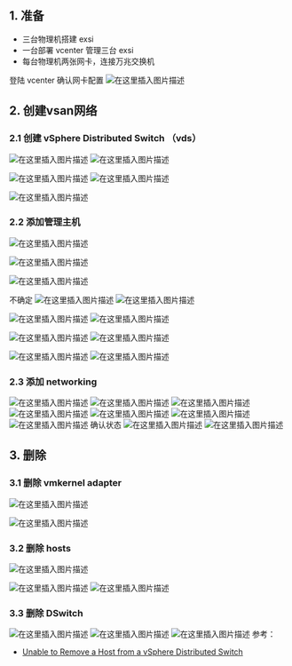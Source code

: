 


## 1. 准备
- 三台物理机搭建 exsi
- 一台部署 vcenter 管理三台 exsi
- 每台物理机两张网卡，连接万兆交换机

登陆 vcenter 确认网卡配置
![在这里插入图片描述](https://img-blog.csdnimg.cn/79864608232b4771ac5336c843677b84.png)

## 2.  创建vsan网络

###  2.1 创建 vSphere Distributed Switch （vds）
![在这里插入图片描述](https://img-blog.csdnimg.cn/fa678555165e4ed89cc726c79bebb55c.png)
![在这里插入图片描述](https://img-blog.csdnimg.cn/b9f32ebbe7094f8eb8f4c6cffb53c553.png)

![在这里插入图片描述](https://img-blog.csdnimg.cn/89e856f6c9484414ae6f360d16e616d7.png)
![在这里插入图片描述](https://img-blog.csdnimg.cn/29b80ac0265146198b1241eb4b36b252.png)

![在这里插入图片描述](https://img-blog.csdnimg.cn/28c03ca189e64dffa9d66822d0270808.png)

### 2.2  添加管理主机
![在这里插入图片描述](https://img-blog.csdnimg.cn/eb267953807742ea96b8172d9dc18bbf.png)

![在这里插入图片描述](https://img-blog.csdnimg.cn/31be3831ed81419f8094704d2eec8ebe.png)


![在这里插入图片描述](https://img-blog.csdnimg.cn/456ab131b08c4c2e87bc23816dc99445.png)

不确定
![在这里插入图片描述](https://img-blog.csdnimg.cn/493c2e90ef2e473bad50f2d23657dc66.png)
![在这里插入图片描述](https://img-blog.csdnimg.cn/1b14143c6fa042dd83f1146a4e540ac0.png)

![在这里插入图片描述](https://img-blog.csdnimg.cn/9ade02e2af4e4677acca633eccb03540.png)
![在这里插入图片描述](https://img-blog.csdnimg.cn/0f494a525309442aa31bbe917d6c778d.png)


![在这里插入图片描述](https://img-blog.csdnimg.cn/8435f0c3cc414aac884eaf2713440598.png)
![在这里插入图片描述](https://img-blog.csdnimg.cn/86ca7d15e8264421a31fc7ac2ca8a636.png)


![在这里插入图片描述](https://img-blog.csdnimg.cn/b003951cf27345948485fbf8976b18f3.png)
![在这里插入图片描述](https://img-blog.csdnimg.cn/aef6acca82a94faa9d7b276c6107597a.png)

### 2.3  添加 networking

![在这里插入图片描述](https://img-blog.csdnimg.cn/d3dc91ba8ab94a3c83c3e4467cf87223.png)
![在这里插入图片描述](https://img-blog.csdnimg.cn/81b54cacb600450e9e0dc7e0abf1ea31.png)
![在这里插入图片描述](https://img-blog.csdnimg.cn/9e2b8df4d7bd4ed5bc39cdfe48dcb472.png)
![在这里插入图片描述](https://img-blog.csdnimg.cn/88cb0d50807b445394a19619ef5a405c.png)
![在这里插入图片描述](https://img-blog.csdnimg.cn/027e707b2d224fb1b841df2a19695829.png)
![在这里插入图片描述](https://img-blog.csdnimg.cn/abf6eab7fc6847f0a8add1d6b0a644b1.png)
![在这里插入图片描述](https://img-blog.csdnimg.cn/28bcd69af23043e3b4ffdf68ba7170d2.png)
确认状态
![在这里插入图片描述](https://img-blog.csdnimg.cn/8d1eb86ecd58498aa8def3cf987adda5.png)
![在这里插入图片描述](https://img-blog.csdnimg.cn/9bdbd3443adf4e739690890ea59cbdc6.png)


## 3. 删除

###  3.1 删除 vmkernel adapter 
![在这里插入图片描述](https://img-blog.csdnimg.cn/c1ae50c11bb1443bad2e795e4b7afc1c.png)

![在这里插入图片描述](https://img-blog.csdnimg.cn/ffbf7311d2404d43a9c10dfbe4ef38b5.png)


### 3.2  删除 hosts





![在这里插入图片描述](https://img-blog.csdnimg.cn/51dd718b20b7494c9763cf2d07d84b48.png)

![在这里插入图片描述](https://img-blog.csdnimg.cn/08db328ba715463f9845b167fa4765bf.png)
![在这里插入图片描述](https://img-blog.csdnimg.cn/b10fd3a5cef148dd8b068c7221e4ef3c.png)
###  3.3 删除 DSwitch
![在这里插入图片描述](https://img-blog.csdnimg.cn/008b1e91a821452f8bdfef61f2d4deb1.png)
![在这里插入图片描述](https://img-blog.csdnimg.cn/1426efa4ce6346be9b25aab8d6a1d738.png)
![在这里插入图片描述](https://img-blog.csdnimg.cn/3dc826eefaa845c5b1e3a06f136bc5c4.png)
参考：
- [Unable to Remove a Host from a vSphere Distributed Switch](https://docs.vmware.com/en/VMware-vSphere/6.5/com.vmware.vsphere.troubleshooting.doc/GUID-038AC93F-D710-48ED-8E3B-258A23FB2930.html)
